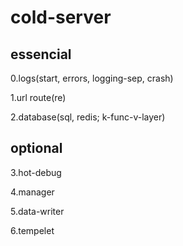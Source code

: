 # cold-server

## essencial
0.logs(start, errors, logging-sep, crash)

1.url route(re)

2.database(sql, redis; k-func-v-layer)

## optional
3.hot-debug

4.manager

5.data-writer

6.tempelet
